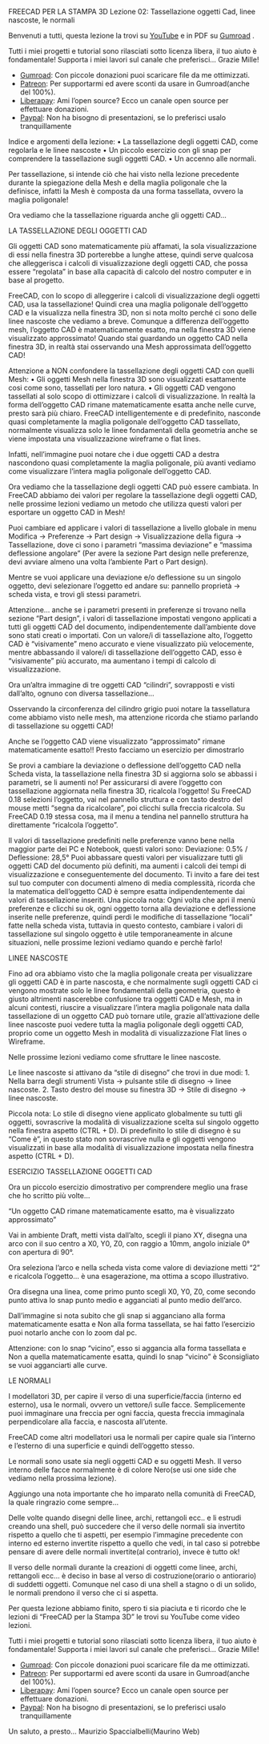 FREECAD PER LA STAMPA 3D
Lezione 02: Tassellazione oggetti Cad, linee nascoste, le normali

Benvenuti a tutti, questa lezione la trovi su [YouTube](https://www.youtube.com/playlist?list=PLQNfSBT6MZGS1SGfFDtfCbMwSAmQj7fuA) e in PDF su [Gumroad](https://gum.co/freecad-per-la-stampa-3d-02) .

Tutti i miei progetti e tutorial sono rilasciati sotto licenza libera, il tuo aiuto è fondamentale! Supporta i miei lavori sul canale che preferisci… Grazie Mille!
* [Gumroad](https://gumroad.com/mauriziospacciabelli/follow): Con piccole donazioni puoi scaricare file da me ottimizzati.
* [Patreon](https://www.patreon.com/mauriziospaccialbelli): Per supportarmi ed avere sconti da usare in Gumroad(anche del 100%).
* [Liberapay](https://liberapay.com/MaurizioSpaccialbelli): Ami l’open source? Ecco un canale open source per effettuare donazioni.
* [Paypal](https://www.paypal.me/mauriziospacciabelli): Non ha bisogno di presentazioni, se lo preferisci usalo tranquillamente

Indice e argomenti della lezione:
    • La tassellazione degli oggetti CAD, come regolarla e le linee nascoste
    • Un piccolo esercizio con gli snap per comprendere la tassellazione sugli oggetti CAD.
    • Un accenno alle normali.

Per tassellazione, si intende ciò che hai visto nella lezione precedente durante la spiegazione della Mesh e della maglia poligonale che la definisce, infatti la Mesh è composta da una forma tassellata, ovvero la maglia poligonale!

Ora vediamo che la tassellazione riguarda anche gli oggetti CAD…


LA TASSELLAZIONE DEGLI OGGETTI CAD

Gli oggetti CAD sono matematicamente più affamati, la sola visualizzazione di essi nella finestra 3D porterebbe a lunghe attese, quindi serve qualcosa che alleggerisca i calcoli di visualizzazione degli oggetti CAD, che possa essere “regolata” in base alla capacità di calcolo del nostro computer e in base al progetto.

FreeCAD, con lo scopo di alleggerire i calcoli di visualizzazione degli oggetti CAD, usa la tassellazione! Quindi crea una maglia poligonale dell’oggetto CAD e la visualizza nella finestra 3D, non si nota molto perché ci sono delle linee nascoste che vediamo a breve. 
Comunque a differenza dell’oggetto mesh, l’oggetto CAD è matematicamente esatto, ma nella finestra 3D viene visualizzato approssimato!
Quando stai guardando un oggetto CAD nella finestra 3D, in realtà stai osservando una Mesh approssimata dell’oggetto CAD!

Attenzione a NON confondere la tassellazione degli oggetti CAD con quelli Mesh:
    • Gli oggetti Mesh nella finestra 3D sono visualizzati esattamente cosi come sono, tassellati per loro natura.
    • Gli oggetti CAD vengono tassellati al solo scopo di ottimizzare i calcoli di visualizzazione. In realtà la forma dell’oggetto CAD rimane matematicamente esatta anche nelle curve, presto sarà più chiaro.
FreeCAD intelligentemente e di predefinito, nasconde quasi completamente la maglia poligonale dell’oggetto CAD tassellato, normalmente visualizza solo le linee fondamentali della geometria anche se viene impostata una visualizzazione wireframe o flat lines.

Infatti, nell’immagine puoi notare che i due oggetti CAD a destra nascondono quasi completamente la maglia poligonale, più avanti vediamo come visualizzare l’intera maglia poligonale dell’oggetto CAD. 

Ora vediamo che la tassellazione degli oggetti CAD può essere cambiata.
In FreeCAD abbiamo dei valori per regolare la tassellazione degli oggetti CAD, nelle prossime lezioni vediamo un metodo che utilizza questi valori per esportare un oggetto CAD in Mesh!

Puoi cambiare ed applicare i valori di tassellazione a livello globale in menu Modifica → Preferenze → Part design → Visualizzazione della figura → Tassellazione, dove ci sono i parametri “massima deviazione” e “massima deflessione angolare” (Per avere la sezione Part design nelle preferenze, devi avviare almeno una volta l’ambiente Part o Part design).

Mentre se vuoi applicare una deviazione e/o deflessione su un singolo oggetto, devi selezionare l’oggetto ed andare su: pannello proprietà → scheda vista, e trovi gli stessi parametri.

Attenzione… anche se i parametri presenti in preferenze si trovano nella sezione “Part design”, i valori di tassellazione impostati vengono applicati a tutti gli oggetti CAD del documento, indipendentemente dall’ambiente dove sono stati creati o importati.
Con un valore/i di tassellazione alto, l’oggetto CAD è “visivamente” meno accurato e viene visualizzato più velocemente, mentre abbassando il valore/i di tassellazione dell’oggetto CAD, esso è “visivamente” più accurato, ma aumentano i tempi di calcolo di visualizzazione.

Ora un’altra immagine di tre oggetti CAD “cilindri”, sovrapposti e visti dall’alto, ognuno con diversa tassellazione… 

Osservando la circonferenza del cilindro grigio puoi notare la tassellatura come abbiamo visto nelle mesh, ma attenzione ricorda che stiamo parlando di tassellazione su oggetti CAD!

Anche se l’oggetto CAD viene visualizzato “approssimato” rimane matematicamente esatto!!  Presto facciamo un esercizio per dimostrarlo

Se provi a cambiare la deviazione o deflessione dell’oggetto CAD nella Scheda vista, la tassellazione nella finestra 3D si aggiorna solo se abbassi i parametri, se li aumenti no!
Per assicurarsi di avere l’oggetto con tassellazione aggiornata nella finestra 3D, ricalcola l’oggetto! Su FreeCAD 0.18 selezioni l’oggetto, vai nel pannello struttura e con tasto destro del mouse metti “segna da ricalcolare”, poi clicchi sulla freccia ricalcola. Su FreeCAD 0.19 stessa cosa, ma il menu a tendina nel pannello struttura ha direttamente “ricalcola l’oggetto”.

Il valori di tassellazione predefiniti nelle preferenze vanno bene nella maggior parte dei PC e Notebook, questi valori sono: Deviazione: 0.5% / Deflessione: 28,5°
Puoi abbassare questi valori per visualizzare tutti gli oggetti CAD del documento più definiti, ma aumenti i calcoli dei tempi di visualizzazione e conseguentemente del documento.
Ti invito a fare dei test sul tuo computer con documenti almeno di media complessità, ricorda che la matematica dell’oggetto CAD è sempre esatta indipendentemente dai valori di tassellazione inseriti.
Una piccola nota: Ogni volta che apri il menù preferenze e clicchi su ok, ogni oggetto torna alla deviazione e deflessione inserite nelle preferenze, quindi perdi le modifiche di tassellazione “locali” fatte nella scheda vista, tuttavia in questo contesto, cambiare i valori di tassellazione sul singolo oggetto è utile temporaneamente in alcune situazioni, nelle prossime lezioni vediamo quando e perchè farlo!


LINEE NASCOSTE

Fino ad ora abbiamo visto che la maglia poligonale creata per visualizzare gli oggetti CAD è in parte nascosta, e che normalmente sugli oggetti CAD ci vengono mostrate solo le linee fondamentali della geometria, questo è giusto altrimenti nascerebbe confusione tra oggetti CAD e Mesh, ma in alcuni contesti, riuscire a visualizzare l’intera maglia poligonale nata dalla tassellazione di un oggetto CAD può tornare utile, grazie all’attivazione delle linee nascoste puoi vedere tutta la maglia poligonale degli oggetti CAD, proprio come un oggetto Mesh in modalità di visualizzazione Flat lines o Wireframe.

Nelle prossime lezioni vediamo come sfruttare le linee nascoste. 

Le linee nascoste si attivano da “stile di disegno” che trovi in due modi:
    1. Nella barra degli strumenti Vista → pulsante stile di disegno → linee nascoste.
    2. Tasto destro del mouse su finestra 3D → Stile di disegno → linee nascoste.
       
Piccola nota: Lo stile di disegno viene applicato globalmente su tutti gli oggetti, sovrascrive la modalità di visualizzazione scelta sul singolo oggetto nella finestra aspetto (CTRL + D). 
Di predefinito lo stile di disegno è su “Come è”, in questo stato non sovrascrive nulla e gli oggetti vengono visualizzati in base alla modalità di visualizzazione impostata nella finestra aspetto (CTRL + D).


ESERCIZIO TASSELLAZIONE OGGETTI CAD

Ora un piccolo esercizio dimostrativo per comprendere meglio una frase che ho scritto più volte…  

“Un oggetto CAD rimane matematicamente esatto, ma è visualizzato approssimato”

Vai in ambiente Draft, metti vista dall’alto, scegli il piano XY, disegna una arco con il suo centro a X0, Y0, Z0, con raggio a 10mm, angolo iniziale 0° con apertura di 90°.

Ora seleziona l’arco e nella scheda vista come valore di deviazione metti “2” e ricalcola l’oggetto... è una esagerazione, ma ottima a scopo illustrativo.

Ora disegna una linea, come primo punto scegli X0, Y0, Z0, come secondo punto attiva lo snap punto medio e agganciati al punto medio dell’arco.

Dall’immagine si nota subito che gli snap si agganciano alla forma matematicamente esatta e Non alla forma tassellata,  se hai fatto l’esercizio puoi notarlo anche con lo zoom dal pc.

Attenzione: con lo snap “vicino”, esso si  aggancia alla forma tassellata e Non a quella matematicamente esatta, quindi lo snap “vicino” è Sconsigliato se vuoi agganciarti alle curve.



LE NORMALI

I modellatori 3D, per capire il verso di una superficie/faccia (interno ed esterno), usa le normali, ovvero un vettore/i sulle facce. Semplicemente puoi immaginare una freccia per ogni faccia, questa freccia immaginala perpendicolare alla faccia, e nascosta all’utente.

FreeCAD come altri modellatori usa le normali per capire quale sia l’interno e l’esterno di una superficie e quindi dell’oggetto stesso.

Le normali sono usate sia negli oggetti CAD e su oggetti Mesh.
Il verso interno delle facce normalmente è di colore Nero(se usi one side che vediamo nella prossima lezione).

Aggiungo una nota importante che ho imparato nella comunità di FreeCAD, la quale ringrazio come sempre…

Delle volte quando disegni delle linee, archi, rettangoli ecc.. e li estrudi creando una shell, può succedere che il verso delle normali sia invertito rispetto a quello che ti aspetti, per esempio l’immagine precedente con interno ed esterno invertite rispetto a quello che vedi, in tal caso si potrebbe pensare di avere delle normali invertite(al contrario), invece è tutto ok!

Il verso delle normali durante la creazioni di oggetti come linee, archi, rettangoli ecc… è deciso in base al verso di costruzione(orario o antiorario) di suddetti oggetti. Comunque nel caso di una shell a stagno o di un solido, le normali prendono il verso che ci si aspetta.

Per questa lezione abbiamo finito, spero ti sia piaciuta e ti ricordo che le lezioni di “FreeCAD per la Stampa 3D” le trovi su YouTube come video lezioni.

Tutti i miei progetti e tutorial sono rilasciati sotto licenza libera, il tuo aiuto è fondamentale! Supporta i miei lavori sul canale che preferisci… Grazie Mille!
* [Gumroad](https://gumroad.com/mauriziospacciabelli/follow): Con piccole donazioni puoi scaricare file da me ottimizzati.
* [Patreon](https://www.patreon.com/mauriziospaccialbelli): Per supportarmi ed avere sconti da usare in Gumroad(anche del 100%).
* [Liberapay](https://liberapay.com/MaurizioSpaccialbelli): Ami l’open source? Ecco un canale open source per effettuare donazioni.
* [Paypal](https://www.paypal.me/mauriziospacciabelli): Non ha bisogno di presentazioni, se lo preferisci usalo tranquillamente

Un saluto, a presto… 
Maurizio Spaccialbelli(Maurino Web)
